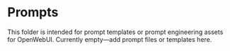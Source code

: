 # Prompts

This folder is intended for prompt templates or prompt engineering assets for OpenWebUI. Currently empty—add prompt files or templates here.
